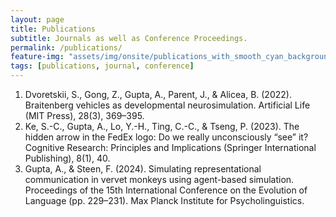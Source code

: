 ```yaml
---
layout: page
title: Publications
subtitle: Journals as well as Conference Proceedings.
permalink: /publications/
feature-img: "assets/img/onsite/publications_with_smooth_cyan_background.png"
tags: [publications, journal, conference]
---
```


1. Dvoretskii, S., Gong, Z., Gupta, A., Parent, J., & Alicea, B. (2022). Braitenberg vehicles
as developmental neurosimulation. Artificial Life (MIT Press), 28(3), 369–395.
2. Ke, S.-C., Gupta, A., Lo, Y.-H., Ting, C.-C., & Tseng, P. (2023). The hidden arrow in the
FedEx logo: Do we really unconsciously “see” it? Cognitive Research: Principles and
Implications (Springer International Publishing), 8(1), 40.
3. Gupta, A., & Steen, F. (2024). Simulating representational communication in vervet monkeys using agent-based simulation. Proceedings of the 15th International Conference on
the Evolution of Language (pp. 229–231). Max Planck Institute for Psycholinguistics.